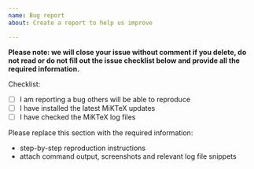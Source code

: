 ```yaml
---
name: Bug report
about: Create a report to help us improve

---
```


**Please note: we will close your issue without comment if you delete, do not read or do not fill out the issue checklist below and provide all the required information.**

Checklist:
- [ ] I am reporting a bug others will be able to reproduce
- [ ] I have installed the latest MiKTeX updates
- [ ] I have checked the MiKTeX log files

Please replace this section with the required information:
- step-by-step reproduction instructions
- attach command output, screenshots and relevant log file snippets
